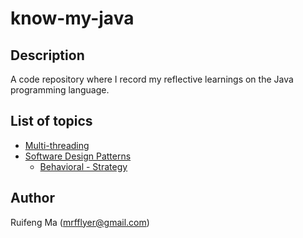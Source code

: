 # know-my-java

## Description
A code repository where I record my reflective learnings on the Java programming language. 

## List of topics

* [Multi-threading](./src/com/flyer/multiThread)
* [Software Design Patterns](./src/com/flyer/designPatterns)
    * [Behavioral - Strategy](./src/com/flyer/designPatterns/strateggy)

## Author
Ruifeng Ma (mrfflyer@gmail.com)